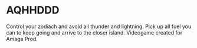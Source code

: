 # AQHHDDD
Control your zodiach and avoid all thunder and lightning. Pick up all fuel you can to keep going and arrive to the closer island. Videogame created for Amaga Prod.
